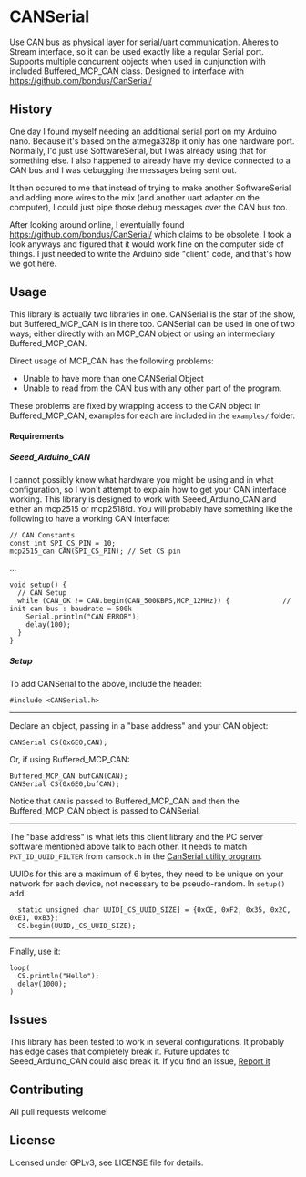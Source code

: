 # CANSerial

Use CAN bus as physical layer for serial/uart communication.
Aheres to Stream interface, so it can be used exactly like a regular Serial port. Supports multiple concurrent objects when used in cunjunction with included Buffered_MCP_CAN class. Designed to interface with https://github.com/bondus/CanSerial/

## History
One day I found myself needing an additional serial port on my Arduino nano. Because it's based on the atmega328p it only has one hardware port. Normally, I'd just use SoftwareSerial, but I was already using that for something else. I also happened to already have my device connected to a CAN bus and I was debugging the messages being sent out.

It then occured to me that instead of trying to make another SoftwareSerial and adding more wires to the mix (and another uart adapter on the computer), I could just pipe those debug messages over the CAN bus too.

After looking around online, I eventuially found https://github.com/bondus/CanSerial/ which claims to be obsolete. I took a look anyways and figured that it would work fine on the computer side of things. I just needed to write the Arduino side "client" code, and that's how we got here.

## Usage
This library is actually two libraries in one. CANSerial is the star of the show, but Buffered_MCP_CAN is in there too.
CANSerial can be used in one of two ways; either directly with an MCP_CAN object or using an intermediary Buffered_MCP_CAN.

Direct usage of MCP_CAN has the following problems:
 - Unable to have more than one CANSerial Object
 - Unable to read from the CAN bus with any other part of the program.
 
These problems are fixed by wrapping access to the CAN object in Buffered_MCP_CAN, examples for each are included in the `examples/` folder.

#### Requirements
##### Seeed_Arduino_CAN
I cannot possibly know what hardware you might be using and in what configuration, so I won't attempt to explain how to get your CAN interface working. This library is designed to work with Seeed_Arduino_CAN and either an mcp2515 or mcp2518fd.
You will probably have something like the following to have a working CAN interface:
```
// CAN Constants
const int SPI_CS_PIN = 10;
mcp2515_can CAN(SPI_CS_PIN); // Set CS pin
```
...
```
void setup() {
  // CAN Setup
  while (CAN_OK != CAN.begin(CAN_500KBPS,MCP_12MHz)) {             // init can bus : baudrate = 500k
    Serial.println("CAN ERROR");
    delay(100);
  }
}
```
##### Setup
To add CANSerial to the above, include the header:
```
#include <CANSerial.h>
```

---
Declare an object, passing in a "base address" and your CAN object:
```
CANSerial CS(0x6E0,CAN);
```
Or, if using Buffered_MCP_CAN:
```
Buffered_MCP_CAN bufCAN(CAN);
CANSerial CS(0x6E0,bufCAN);
```
Notice that `CAN` is passed to Buffered_MCP_CAN and then the Buffered_MCP_CAN object is passed to CANSerial.

---
The "base address" is what lets this client library and the PC server software mentioned above talk to each other. It needs to match `PKT_ID_UUID_FILTER` from `cansock.h` in the [CanSerial utility program](https://github.com/bondus/CanSerial/).

UUIDs for this are a maximum of 6 bytes, they need to be unique on your network for each device, not necessary to be pseudo-random.
In `setup()` add:
```
  static unsigned char UUID[_CS_UUID_SIZE] = {0xCE, 0xF2, 0x35, 0x2C, 0xE1, 0xB3};
  CS.begin(UUID,_CS_UUID_SIZE);
```

---
Finally, use it:
```
loop(
  CS.println("Hello");
  delay(1000);
)
```

## Issues
This library has been tested to work in several configurations. It probably has edge cases that completely break it. Future updates to Seeed_Arduino_CAN could also break it.
If you find an issue, [Report it](https://github.com/techie66/CANSerial/issues/new)

## Contributing
All pull requests welcome!

## License
Licensed under GPLv3, see LICENSE file for details.
